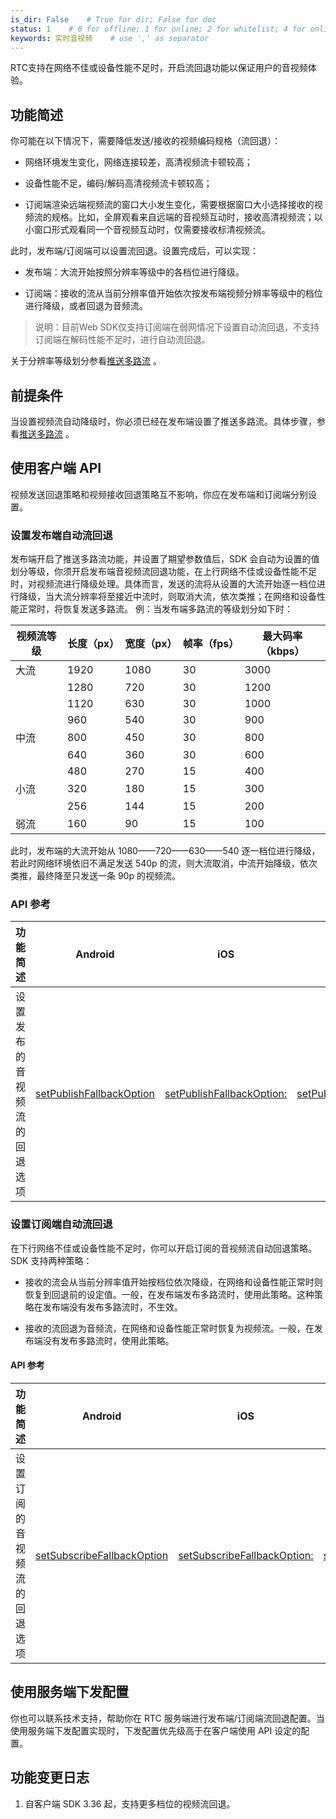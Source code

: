```yaml
---
is_dir: False    # True for dir; False for doc
status: 1    # 0 for offline; 1 for online; 2 for whitelist; 4 for online but hidden in TOC
keywords: 实时音视频    # use ',' as separator
---
```


RTC支持在网络不佳或设备性能不足时，开启流回退功能以保证用户的音视频体验。

## 功能简述

你可能在以下情况下，需要降低发送/接收的视频编码规格（流回退）：

- 网络环境发生变化，网络连接较差，高清视频流卡顿较高；
	

- 设备性能不足，编码/解码高清视频流卡顿较高；
	

- 订阅端渲染远端视频流的窗口大小发生变化，需要根据窗口大小选择接收的视频流的规格。比如，全屏观看来自远端的音视频互动时，接收高清视频流；以小窗口形式观看同一个音视频互动时，仅需要接收标清视频流。
	

此时，发布端/订阅端可以设置流回退。设置完成后，可以实现：

- 发布端：大流开始按照分辨率等级中的各档位进行降级。
	

- 订阅端：接收的流从当前分辨率值开始依次按发布端视频分辨率等级中的档位进行降级，或者回退为音频流。
	

> 说明：目前Web SDK仅支持订阅端在弱网情况下设置自动流回退，不支持订阅端在解码性能不足时，进行自动流回退。

关于分辨率等级划分参看[推送多路流](https://www.volcengine.com/docs/6348/70139) 。

## 前提条件 

当设置视频流自动降级时，你必须已经在发布端设置了推送多路流。具体步骤，参看[推送多路流](https://www.volcengine.com/docs/6348/70139) 。


## 使用客户端 API 

视频发送回退策略和视频接收回退策略互不影响，你应在发布端和订阅端分别设置。

### 设置发布端自动流回退

发布端开启了推送多路流功能，并设置了期望参数值后，SDK 会自动为设置的值划分等级，你须开启发布端音视频流回退功能，在上行网络不佳或设备性能不足时，对视频流进行降级处理。具体而言，发送的流将从设置的大流开始逐一档位进行降级，当大流分辨率将至接近中流时，则取消大流，依次类推；在网络和设备性能正常时，将恢复发送多路流。
例：当发布端多路流的等级划分如下时：

|视频流等级 |长度（px） |宽度（px） |帧率（fps） |最大码率（kbps） |
|---|---|---|---|---|
|大流 |1920 |1080 |30 |3000 |
| |1280 |720 |30 |1200 |
| |1120 |630 |30 |1000 |
| |960 |540 |30 |900 |
|中流 |800 |450 |30 |800 |
| |640 |360 |30 |600 |
| |480 |270 |15 |400 |
|小流 |320 |180 |15 |300 |
| |256 |144 |15 |200 |
|弱流 |160 |90 |15 |100 |

此时，发布端的大流开始从 1080——720——630——540 逐一档位进行降级，若此时网络环境依旧不满足发送 540p 的流，则大流取消，中流开始降级，依次类推，最终降至只发送一条 90p 的视频流。

### API 参考

|功能简述 |Android |iOS |Windows |macOS |
|---|---|---|---|---|
|设置发布的音视频流的回退选项 |[setPublishFallbackOption](70080#setpublishfallbackoption) |[setPublishFallbackOption:](70086#setpublishfallbackoption) |[setPublishFallbackOption](70095#setpublishfallbackoption) |/ |

### 设置订阅端自动流回退

在下行网络不佳或设备性能不足时，你可以开启订阅的音视频流自动回退策略。SDK 支持两种策略：

- 接收的流会从当前分辨率值开始按档位依次降级，在网络和设备性能正常时则恢复到回退前的设定值。一般，在发布端发布多路流时，使用此策略。这种策略在发布端没有发布多路流时，不生效。
	

- 接收的流回退为音频流，在网络和设备性能正常时恢复为视频流。一般，在发布端没有发布多路流时，使用此策略。
	

#### API 参考

|功能简述 |Android |iOS |Windows |macOS |Web |
|---|---|---|---|---|---|
|设置订阅的音视频流的回退选项 |[setSubscribeFallbackOption](70080#setsubscribefallbackoption) |[setSubscribeFallbackOption:](70086#setsubscribefallbackoption) |[setSubscribeFallbackOption](70095#setsubscribefallbackoption) |/ |[setSubscribeFallbackOption](104478#setsubscribefallbackoption) |

## 使用服务端下发配置

你也可以联系技术支持，帮助你在 RTC 服务端进行发布端/订阅端流回退配置。当使用服务端下发配置实现时，下发配置优先级高于在客户端使用 API 设定的配置。

## 功能变更日志
1. 自客户端 SDK 3.36 起，支持更多档位的视频流回退。
